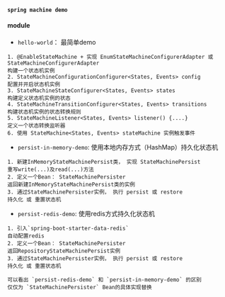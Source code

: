 #### `spring machine demo `

#### module
- `hello-world`： 最简单demo
```
1. @EnableStateMachine + 实现 EnumStateMachineConfigurerAdapter 或 StateMachineConfigurerAdapter
构建一个状态机实例
2. StateMachineConfigurationConfigurer<States, Events> config
配置并开启状态机实例
3. StateMachineStateConfigurer<States, Events> states 
构建定义状态机实例的状态
4. StateMachineTransitionConfigurer<States, Events> transitions 
构建状态机实例的状态转换规则
5. StateMachineListener<States, Events> listener() {....}
定义一个状态转换监听器
6. 使用 StateMachine<States, Events> stateMachine 实例触发事件
```


- `persist-in-memory-demo`: 使用本地内存方式（HashMap）持久化状态机
```
1. 新建InMemoryStateMachinePersist类， 实现 StateMachinePersist
重写write(...)及read(...)方法
2. 定义一个Bean： StateMachinePersister
返回新建InMemoryStateMachinePersist类的实例
3. 通过StateMachinePersister实例， 执行 persist 或 restore 
持久化 或 重置状态机
```

- `persist-redis-demo`: 使用redis方式持久化状态机
```
1. 引入`spring-boot-starter-data-redis`
自动配置redis
2. 定义一个Bean： StateMachinePersister
返回RepositoryStateMachinePersist实例
3. 通过StateMachinePersister实例， 执行 persist 或 restore 
持久化 或 重置状态机

可以看出 `persist-redis-demo` 和 `persist-in-memory-demo` 的区别
仅仅为 `StateMachinePersister` Bean的具体实现替换
```